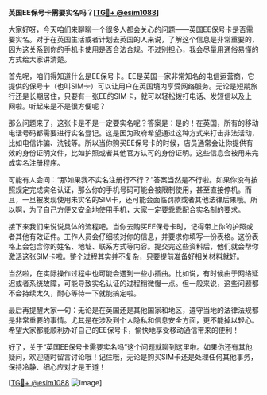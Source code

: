 **英国EE保号卡需要实名吗？[[TG💪+ @esim1088](https://t.me/s/esim1088)]**

大家好呀，今天咱们来聊聊一个很多人都会关心的问题——英国EE保号卡是否需要实名。对于在英国生活或者计划去英国的人来说，了解这个信息是非常重要的，因为这关系到你的手机卡使用是否合法合规。不过别担心，我会尽量用通俗易懂的方式给大家讲清楚。

首先呢，咱们得知道什么是EE保号卡。EE是英国一家非常知名的电信运营商，它提供的保号卡（也叫SIM卡）可以让用户在英国境内享受网络服务。无论是短期旅行还是长期居住，只要有一张EE的SIM卡，就可以轻松拨打电话、发短信以及上网啦。听起来是不是很方便呢？

那么问题来了，这张卡是不是一定要实名呢？答案是：是的！在英国，所有的移动电话号码都需要进行实名登记。这是因为政府希望通过这种方式来打击非法活动，比如电信诈骗、洗钱等。所以当你购买EE保号卡的时候，店员通常会让你提供有效的身份证明文件，比如护照或者其他官方认可的身份证明。这些信息会被用来完成实名注册程序。

可能有人会问：“那如果我不实名注册行不行？”答案当然是不行啦。如果你没有按照规定完成实名认证，那么你的手机号码可能会被限制使用，甚至直接停机。而且，一旦被发现使用未实名的SIM卡，还可能会面临罚款或者其他法律后果哦。所以啊，为了自己方便又安全地使用手机，大家一定要乖乖配合实名制的要求。

接下来我们来说说具体的流程吧。当你去购买EE保号卡时，记得带上你的护照或者其他有效证件。工作人员会仔细核对你的信息，并要求你填写一份表格。这份表格上会包含你的姓名、地址、联系方式等内容。提交完这些资料后，他们就会帮你激活这张SIM卡啦。整个过程其实并不复杂，只要提前准备好相关材料就好。

当然啦，在实际操作过程中也可能会遇到一些小插曲。比如说，有时候由于网络延迟或者系统故障，可能导致实名认证的过程稍微慢一点。但一般来说，这些问题都不会持续太久，耐心等待一下就能搞定啦。

最后再提醒大家一句：无论是在英国还是其他国家和地区，遵守当地的法律法规都是非常重要的事情。尤其是在涉及到个人隐私和信息安全方面，更不能掉以轻心。希望大家都能顺利办好自己的EE保号卡，愉快地享受移动通信带来的便利！

好了，关于“英国EE保号卡需要实名吗”这个问题就聊到这里啦。如果你还有其他疑问，欢迎随时留言讨论哦！记住哦，无论是购买SIM卡还是处理任何其他事务，保持冷静、细心应对才是王道！

[[TG💪+ @esim1088](https://t.me/s/esim1088) ![Image](https://i.postimg.cc/4NQfJmqS/Snipaste-2025-05-13-00-14-12.png)]